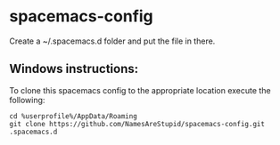 # spacemacs-config

Create a ~/.spacemacs.d folder and put the file in there.

## Windows instructions:

To clone this spacemacs config to the appropriate location execute the following:
```
cd %userprofile%/AppData/Roaming
git clone https://github.com/NamesAreStupid/spacemacs-config.git .spacemacs.d
```
